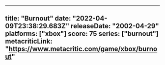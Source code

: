 
---
title: "Burnout"
date: "2022-04-09T23:38:29.683Z"
releaseDate: "2002-04-29"
platforms: ["xbox"]
score: 75
series: ["burnout"]
metacriticLink: "https://www.metacritic.com/game/xbox/burnout"
---
